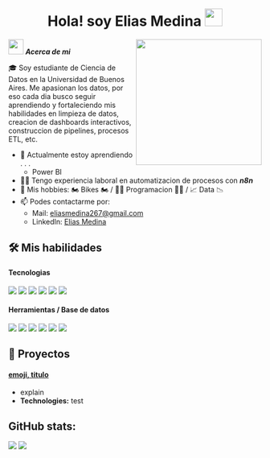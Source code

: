 <h1 align="center"><b>Hola! soy Elias Medina </b><img src="https://media.giphy.com/media/hvRJCLFzcasrR4ia7z/giphy.gif" width="35"></h1>
<!--  -->
<picture> <img align="right" src="https://github.com/7oSkaaa/7oSkaaa/blob/main/Images/Right_Side.gif?raw=true" width = 250px></picture>

<img src="https://media.giphy.com/media/ObNTw8Uzwy6KQ/giphy.gif" width="30px">&nbsp;***Acerca de mi***

🎓 Soy estudiante de Ciencia de Datos en la Universidad de Buenos Aires. Me apasionan los datos, por eso cada dia busco seguir aprendiendo y fortaleciendo mis habilidades en limpieza de datos, creacion de dashboards interactivos, construccion de pipelines, procesos ETL, etc.

- 🌱 Actualmente estoy aprendiendo . . .
  - Power BI
- 👨‍💼 Tengo experiencia laboral en automatizacion de procesos con ***n8n***
- 👯 Mis hobbies: 🏍 Bikes 🏍 / 👨‍💻 Programacion 👨‍💻 / 📈 Data 📉
- 📫 Podes contactarme por:
   - Mail: <a href="eliasmedina267@gmail.com">eliasmedina267@gmail.com</a>
   - LinkedIn: <a href="https://www.linkedin.com/in/elias-medina-/">Elias Medina</a>
 

## 🛠 Mis habilidades

<h4> Tecnologias </h4>
<span> 
  <img src="https://img.shields.io/badge/power_bi-F2C811?style=for-the-badge&logo=powerbi&logoColor=black">
  <img src="https://img.shields.io/badge/Microsoft_Excel-217346?style=for-the-badge&logo=microsoft-excel&logoColor=white">
  <img src="https://img.shields.io/badge/python-3670A0?style=for-the-badge&logo=python&logoColor=ffdd54">
  <img src= "https://img.shields.io/badge/pandas-%23150458.svg?style=for-the-badge&logo=pandas&logoColor=white">
  <img src= "https://img.shields.io/badge/numpy-%23013243.svg?style=for-the-badge&logo=numpy&logoColor=white">
  <img src= "https://img.shields.io/badge/Matplotlib-%23ffffff.svg?style=for-the-badge&logo=Matplotlib&logoColor=black">
 


</span>


<h4> Herramientas / Base de datos </h4>
<span>
  <img src="https://img.shields.io/badge/Git-F05032?style=for-the-badge&logo=git&logoColor=white">
  <img src="https://img.shields.io/badge/github-%23121011.svg?style=for-the-badge&logo=github&logoColor=white">
  <img src="https://img.shields.io/badge/Trello-%23026AA7.svg?style=for-the-badge&logo=Trello&logoColor=white">
  <img src="https://img.shields.io/badge/postgres-%23316192.svg?style=for-the-badge&logo=postgresql&logoColor=white">
  <img src="https://img.shields.io/badge/MySQL-00000F?style=for-the-badge&logo=mysql&logoColor=white">
  <img src= "https://img.shields.io/badge/Supabase-3ECF8E?style=for-the-badge&logo=supabase&logoColor=white">

</span>

## 🚀 Proyectos

#### [emoji, titulo](link)
- explain
- **Technologies:** test

##

<h2>GitHub stats:</h2> 

[![](https://github-readme-stats.vercel.app/api?username=elias7896&show_icons=true&theme=tokyonight&hide_border=true&locale=en)](https://github.com/elias7896)
[![](https://github-readme-streak-stats.herokuapp.com/?user=elias7896&theme=material-palenight)](https://github.com/elias7896)
</div>

